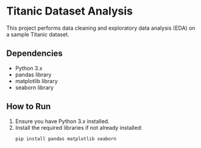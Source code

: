 # Titanic Dataset Analysis

This project performs data cleaning and exploratory data analysis (EDA) on a sample Titanic dataset.

## Dependencies
- Python 3.x
- pandas library
- matplotlib library
- seaborn library

## How to Run
1. Ensure you have Python 3.x installed.
2. Install the required libraries if not already installed:
   ```bash
   pip install pandas matplotlib seaborn
